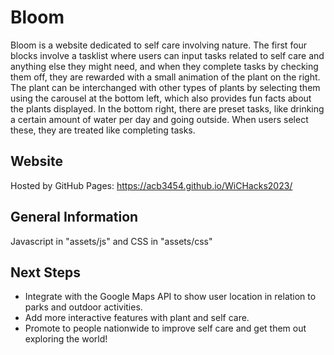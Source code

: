 # Bloom
Bloom is a website dedicated to self care involving nature. The first four blocks involve a tasklist where users can input tasks related to self care and anything else they might need, and when they complete tasks by checking them off, they are rewarded with a small animation of the plant on the right. The plant can be interchanged with other types of plants by selecting them using the carousel at the bottom left, which also provides fun facts about the plants displayed. In the bottom right, there are preset tasks, like drinking a certain amount of water per day and going outside. When users select these, they are treated like completing tasks. 

## Website
Hosted by GitHub Pages: https://acb3454.github.io/WiCHacks2023/

## General Information
Javascript in "assets/js" and CSS in "assets/css"

## Next Steps
* Integrate with the Google Maps API to show user location in relation to parks and outdoor activities.
* Add more interactive features with plant and self care.
* Promote to people nationwide to improve self care and get them out exploring the world!
